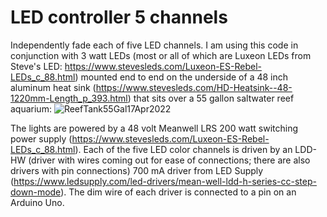 # LED controller 5 channels
Independently fade each of five LED channels. I am using this code in conjunction with 3 watt LEDs (most or all of which are Luxeon LEDs from Steve's LED: https://www.stevesleds.com/Luxeon-ES-Rebel-LEDs_c_88.html) mounted end to end on the underside of a 48 inch aluminum heat sink (https://www.stevesleds.com/HD-Heatsink--48-1220mm-Length_p_393.html) that sits over a 55 gallon saltwater reef aquarium:
![ReefTank55Gal17Apr2022](https://user-images.githubusercontent.com/102925999/163729915-3df2a2ae-80b0-40e9-b650-a86db51fcc48.jpg)

The lights are powered by a 48 volt Meanwell LRS 200 watt switching power supply (https://www.stevesleds.com/Luxeon-ES-Rebel-LEDs_c_88.html). Each of the five LED color channels is driven by an LDD-HW (driver with wires coming out for ease of connections; there are also drivers with pin connections) 700 mA driver from LED Supply (https://www.ledsupply.com/led-drivers/mean-well-ldd-h-series-cc-step-down-mode). The dim wire of each driver is connected to a pin on an Arduino Uno. 
 
